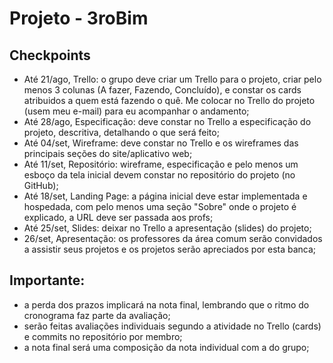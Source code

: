 # Projeto - 3roBim

## Checkpoints

- Até 21/ago, Trello: o grupo deve criar um Trello para o projeto, criar pelo menos 3 colunas (A fazer, Fazendo, Concluído), e constar os cards atribuidos a quem está fazendo o quê. Me colocar no Trello do projeto (usem meu e-mail) para eu acompanhar o andamento;
- Até 28/ago, Especificação: deve constar no Trello a especificação do projeto, descritiva, detalhando o que será feito; 
- Até 04/set, Wireframe: deve constar no Trello e os wireframes das principais seções do site/aplicativo web;
- Até 11/set, Repositório: wireframe, especificação e pelo menos um esboço da tela inicial devem constar no repositório do projeto (no GitHub);
- Até 18/set, Landing Page: a página inicial deve estar implementada e hospedada, com pelo menos uma seção "Sobre" onde o projeto é explicado, a URL deve ser passada aos profs;
- Até 25/set, Slides: deixar no Trello a apresentação (slides) do projeto;
- 26/set, Apresentação: os professores da área comum serão convidados a assistir seus projetos e os projetos serão apreciados por esta banca;

## Importante: 

- a perda dos prazos implicará na nota final, lembrando que o ritmo do cronograma faz parte da avaliação;
- serão feitas avaliações individuais segundo a atividade no Trello (cards) e commits no repositório por membro;
- a nota final será uma composição da nota individual com a do grupo;
